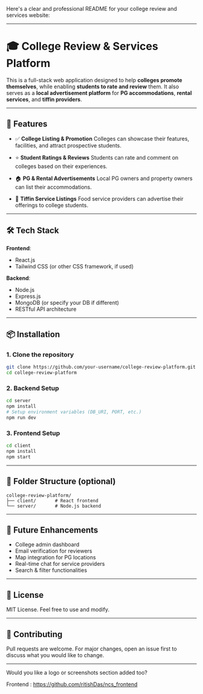 Here's a clear and professional README for your college review and services website:

---

# 🎓 College Review & Services Platform

This is a full-stack web application designed to help **colleges promote themselves**, while enabling **students to rate and review** them. It also serves as a **local advertisement platform** for **PG accommodations**, **rental services**, and **tiffin providers**.

---

## 🚀 Features

* ✅ **College Listing & Promotion**
  Colleges can showcase their features, facilities, and attract prospective students.

* ⭐ **Student Ratings & Reviews**
  Students can rate and comment on colleges based on their experiences.

* 🏠 **PG & Rental Advertisements**
  Local PG owners and property owners can list their accommodations.

* 🍱 **Tiffin Service Listings**
  Food service providers can advertise their offerings to college students.

---

## 🛠️ Tech Stack

**Frontend**:

* React.js
* Tailwind CSS (or other CSS framework, if used)

**Backend**:

* Node.js
* Express.js
* MongoDB (or specify your DB if different)
* RESTful API architecture

---

## 📦 Installation

### 1. Clone the repository

```bash
git clone https://github.com/your-username/college-review-platform.git
cd college-review-platform
```

### 2. Backend Setup

```bash
cd server
npm install
# Setup environment variables (DB_URI, PORT, etc.)
npm run dev
```

### 3. Frontend Setup

```bash
cd client
npm install
npm start
```

---

## 🔧 Folder Structure (optional)

```
college-review-platform/
├── client/       # React frontend
└── server/       # Node.js backend
```

---

## 📌 Future Enhancements

* College admin dashboard
* Email verification for reviewers
* Map integration for PG locations
* Real-time chat for service providers
* Search & filter functionalities

---

## 📄 License

MIT License. Feel free to use and modify.

---

## 🤝 Contributing

Pull requests are welcome. For major changes, open an issue first to discuss what you would like to change.

---

Would you like a logo or screenshots section added too?

Frontend : https://github.com/ritishDas/ncs_frontend
